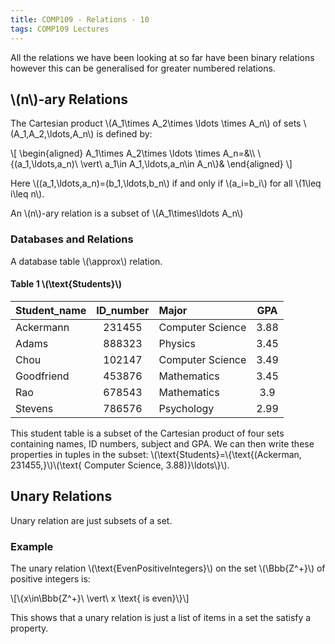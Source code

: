 ```yaml
---
title: COMP109 - Relations - 10
tags: COMP109 Lectures
---
```

All the relations we have been looking at so far have been binary relations however this can be generalised for greater numbered relations.

## &#92;(n&#92;)-ary Relations
The Cartesian product &#92;(A_1\times A_2\times \ldots \times A_n&#92;) of sets &#92;(A_1,A_2,\ldots,A_n&#92;) is defined by:

&#92;[
\begin{aligned}
A_1\times A_2\times \ldots \times A_n=&&#92;&#92;
&#92;{(a_1,\ldots,a_n)\ \vert\ a_1\in A_1,\ldots,a_n\in A_n&#92;}&
\end{aligned}
&#92;]

Here &#92;((a_1,\ldots,a_n)=(b_1,\ldots,b_n&#92;) if and only if &#92;(a_i=b_i&#92;) for all &#92;(1\leq i\leq n&#92;).

An &#92;(n&#92;)-ary relation is a subset of &#92;(A_1\times\ldots A_n&#92;)

### Databases and Relations
A database table &#92;(\approx&#92;) relation.

#### Table 1 &#92;(\text{Students}&#92;)

| Student_name | ID_number | Major | GPA |
| :-- | :-: | :-- | :-: |
| Ackermann | 231455 | Computer Science | 3.88 |
| Adams | 888323 | Physics | 3.45 |
| Chou | 102147 | Computer Science | 3.49 |
| Goodfriend | 453876 | Mathematics | 3.45 |
| Rao | 678543 | Mathematics | 3.9 |
| Stevens | 786576 | Psychology | 2.99 |

This student table is a subset of the Cartesian product of four sets containing names, ID numbers, subject and GPA. We can then write these properties in tuples in the subset: &#92;(\text{Students}=&#92;{\text{(Ackerman, 231455,}&#92;)&#92;(\text{ Computer Science, 3.88)}\ldots&#92;}&#92;).

## Unary Relations
Unary relation are just subsets of a set.

### Example
The unary relation &#92;(\text{EvenPositiveIntegers}&#92;) on the set &#92;(\Bbb{Z^+}&#92;) of positive integers is:

&#92;[&#92;{x\in\Bbb{Z^+}\ \vert\ x \text{ is even}&#92;}&#92;]

This shows that a unary relation is just a list of items in a set the satisfy a property.
